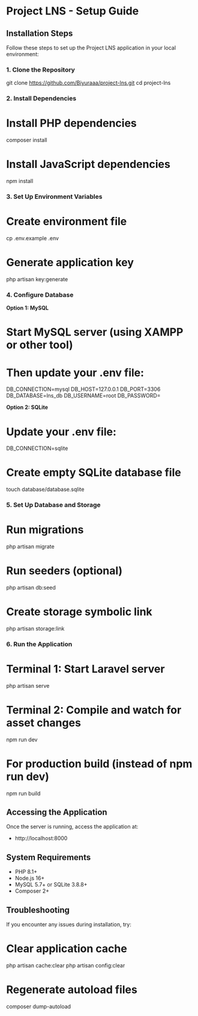 # Project LNS - Setup Guide

## Installation Steps

Follow these steps to set up the Project LNS application in your local environment:

### 1. Clone the Repository

git clone https://github.com/Biyuraaa/project-lns.git
cd project-lns

### 2. Install Dependencies

# Install PHP dependencies

composer install

# Install JavaScript dependencies

npm install

### 3. Set Up Environment Variables

# Create environment file

cp .env.example .env

# Generate application key

php artisan key:generate

### 4. Configure Database

**Option 1: MySQL**

# Start MySQL server (using XAMPP or other tool)

# Then update your .env file:

DB_CONNECTION=mysql
DB_HOST=127.0.0.1
DB_PORT=3306
DB_DATABASE=lns_db
DB_USERNAME=root
DB_PASSWORD=

**Option 2: SQLite**

# Update your .env file:

DB_CONNECTION=sqlite

# Create empty SQLite database file

touch database/database.sqlite

### 5. Set Up Database and Storage

# Run migrations

php artisan migrate

# Run seeders (optional)

php artisan db:seed

# Create storage symbolic link

php artisan storage:link

### 6. Run the Application

# Terminal 1: Start Laravel server

php artisan serve

# Terminal 2: Compile and watch for asset changes

npm run dev

# For production build (instead of npm run dev)

npm run build

## Accessing the Application

Once the server is running, access the application at:

-   http://localhost:8000

## System Requirements

-   PHP 8.1+
-   Node.js 16+
-   MySQL 5.7+ or SQLite 3.8.8+
-   Composer 2+

## Troubleshooting

If you encounter any issues during installation, try:

# Clear application cache

php artisan cache:clear
php artisan config:clear

# Regenerate autoload files

composer dump-autoload
